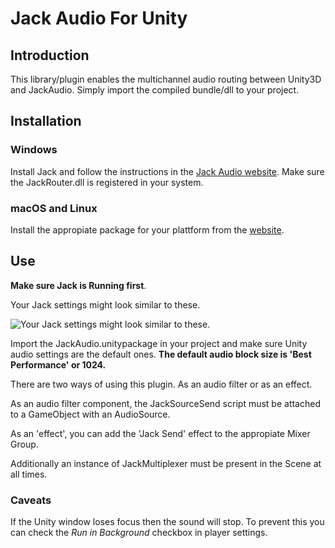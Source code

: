 # Jack Audio For Unity

## Introduction

This library/plugin enables the multichannel audio routing between Unity3D and JackAudio. Simply import the compiled bundle/dll to your project.

## Installation

### Windows

Install Jack and follow the instructions in the [Jack Audio website](http://jackaudio.org/faq/jack_on_windows.html).
Make sure the JackRouter.dll is registered in your system.

### macOS and Linux

Install the appropiate package for your plattform from the [website](https://github.com/jackaudio/jack2). 

## Use

**Make sure Jack is Running first**.

Your Jack settings might look similar to these.

![Your Jack settings might look similar to these.](https://github.com/rodrigodzf/Jack-Audio-For-Unity/blob/master/settings.png) 

Import the JackAudio.unitypackage in your project and make sure Unity audio settings are the default ones. **The default audio block size is 'Best Performance' or 1024.**

There are two ways of using this plugin. As an audio filter or as an effect.

As an audio filter component, the JackSourceSend script must be attached to a GameObject with an AudioSource. 

As an 'effect', you can add the 'Jack Send' effect to the appropiate Mixer Group.

Additionally an instance of JackMultiplexer must be present in the Scene at all times.

### Caveats

If the Unity window loses focus then the sound will stop. To prevent this you can check the *Run in Background* checkbox in player settings.


